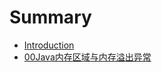 # Summary

* [Introduction](README.md)
* [00Java内存区域与内存溢出异常](00javanei-cun-qu-yu-yu-nei-cun-yi-chu-yi-chang.md)

